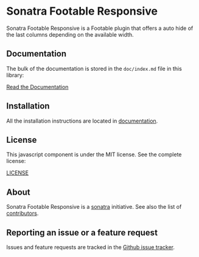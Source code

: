Sonatra Footable Responsive
===========================

Sonatra Footable Responsive is a Footable plugin that offers a auto hide of the last
columns depending on the available width.

Documentation
-------------

The bulk of the documentation is stored in the `doc/index.md`
file in this library:

[Read the Documentation](doc/index.md)

Installation
------------

All the installation instructions are located in [documentation](doc/index.md).

License
-------

This javascript component is under the MIT license. See the complete license:

[LICENSE](LICENSE)

About
-----

Sonatra Footable Responsive is a [sonatra](https://github.com/sonatra) initiative.
See also the list of [contributors](https://github.com/sonatra/sonatra-footable-responsive/graphs/contributors).

Reporting an issue or a feature request
---------------------------------------

Issues and feature requests are tracked in the [Github issue tracker](https://github.com/sonatra/sonatra-footable-responsive/issues).
